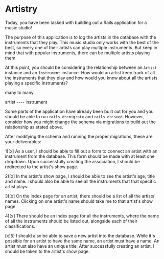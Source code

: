 # Artistry
Today, you have been tasked with building out a Rails application for a music studio!

The purpose of this application is to log the artists in the database with the instruments that they play. This music studio only works with the best of the best, so every one of their artists can play multiple instruments. But keep in mind that with popular instruments, there can be multiple artists playing them.

At this point, you should be considering the relationship between an `Artist` instance and an `Instrument` instance. How would an artist keep track of all the instruments that they play and how would you know about all the artists playing a specific instruments?

many to many

artist --<signup>-- instrument

Some parts of the application have already been built out for you and you should be able to run `rails db:migrate` and `rails db:seed`. However, consider how you might change the schema via migrations to build out the relationship as stated above.

After modifying the schema and running the proper migrations, these are your deliverables:

1)[x] As a user, I should be able to fill out a form to connect an artist with an instrument from the database. This form should be made with at least one dropdown. Upon successfully creating the association, I should be redirected to the artist's show page.

2)[x] In the artist's show page, I should be able to see the artist's age, title and name. I should also be able to see all the instruments that that specific artist plays.

3)[x] On the index page for an artist, there should be a list of all the artists' names. Clicking on one artist's name should take me to that artist's show page.

4)[x] There should be an index page for all the instruments, where the name of all the instruments should be listed out, alongside each of their classifications.

[x]5) I should also be able to save a new artist into the database. While it's possible for an artist to have the same name, an artist must have a name. An artist must also have an unique title. After successfully creating an artist, I should be taken to the artist's show page.
